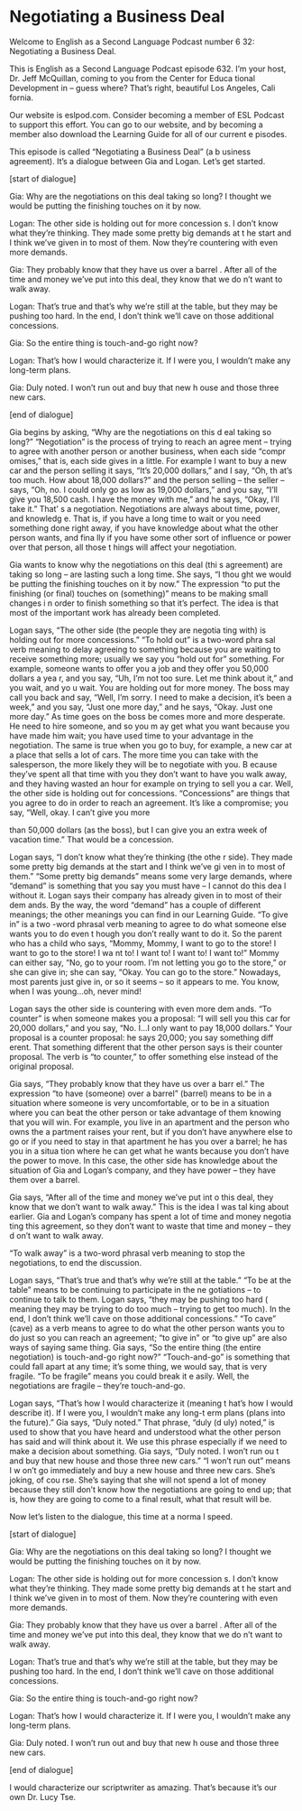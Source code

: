 # Negotiating a Business Deal

Welcome to English as a Second Language Podcast number 6 32: Negotiating a Business Deal.

This is English as a Second Language Podcast episode 632.  I’m your host, Dr. Jeff McQuillan, coming to you from the Center for Educa tional Development in – guess where?  That’s right, beautiful Los Angeles, Cali fornia.

Our website is eslpod.com.  Consider becoming a member of ESL Podcast to support this effort.  You can go to our website, and by becoming a member also download the Learning Guide for all of our current e pisodes.

This episode is called “Negotiating a Business Deal” (a b usiness agreement).  It’s a dialogue between Gia and Logan.  Let’s get started.

[start of dialogue]

Gia:  Why are the negotiations on this deal taking so long?  I thought we would be putting the finishing touches on it by now.

Logan:  The other side is holding out for more concession s.  I don’t know what they’re thinking.  They made some pretty big demands at t he start and I think we’ve given in to most of them.  Now they’re countering  with even more demands.

Gia:  They probably know that they have us over a barrel .  After all of the time and money we’ve put into this deal, they know that we do n’t want to walk away.

Logan:  That’s true and that’s why we’re still at the table, but they may be pushing too hard.  In the end, I don’t think we’ll cave  on those additional concessions.

Gia:  So the entire thing is touch-and-go right now?

Logan:  That’s how I would characterize it.  If I were  you, I wouldn’t make any long-term plans.

Gia:  Duly noted.  I won’t run out and buy that new h ouse and those three new cars.

 [end of dialogue]

Gia begins by asking, “Why are the negotiations on this d eal taking so long?” “Negotiation” is the process of trying to reach an agree ment – trying to agree with another person or another business, when each side “compr omises,” that is, each side gives in a little.  For example I want to buy a  new car and the person selling it says, “It’s 20,000 dollars,” and I say, “Oh, th at’s too much.  How about 18,000 dollars?” and the person selling – the seller – says, “Oh, no.  I could only go as low as 19,000 dollars,” and you say, “I’ll give you 18,500 cash.  I have the money with me,” and he says, “Okay, I’ll take it.”  That’ s a negotiation. Negotiations are always about time, power, and knowledg e.  That is, if you have a long time to wait or you need something done right away, if you have knowledge about what the other person wants, and fina lly if you have some other sort of influence or power over that person, all those t hings will affect your negotiation.

Gia wants to know why the negotiations on this deal (thi s agreement) are taking so long – are lasting such a long time.  She says, “I thou ght we would be putting the finishing touches on it by now.”  The expression “to put the finishing (or final) touches on (something)” means to be making small changes i n order to finish something so that it’s perfect.  The idea is that most of the important work has already been completed.

Logan says, “The other side (the people they are negotia ting with) is holding out for more concessions.”  “To hold out” is a two-word phra sal verb meaning to delay agreeing to something because you are waiting to receive something more; usually we say you “hold out for” something.  For example,  someone wants to offer you a job and they offer you 50,000 dollars a yea r, and you say, “Uh, I’m not too sure.  Let me think about it,” and you wait, and yo u wait.  You are holding out for more money.  The boss may call you back and say, “Well, I’m sorry.  I need to make a decision, it’s been a week,” and you say, “Just one more day,” and he says, “Okay.  Just one more day.”  As time goes on the boss be comes more and more desperate.  He need to hire someone, and so you m ay get what you want because you have made him wait; you have used time to your advantage in the negotiation.  The same is true when you go to buy, for example, a new car at a place that sells a lot of cars.  The more time you can take with the salesperson, the more likely they will be to negotiate with you.  B ecause they’ve spent all that time with you they don’t want to have you walk away, and they having wasted an hour for example on trying to sell you a car.  Well, the  other side is holding out for concessions.  “Concessions” are things that you agree to do in order to reach an agreement.  It’s like a compromise; you say, “Well, okay.  I can’t give you more

 than 50,000 dollars (as the boss), but I can give you an extra week of vacation time.”  That would be a concession.

Logan says, “I don’t know what they’re thinking (the othe r side).  They made some pretty big demands at the start and I think we’ve gi ven in to most of them.” “Some pretty big demands” means some very large demands, where “demand” is something that you say you must have – I cannot do this dea l without it.  Logan says their company has already given in to most of their dem ands.  By the way, the word “demand” has a couple of different meanings;  the other meanings you can find in our Learning Guide.  “To give in” is a two -word phrasal verb meaning to agree to do what someone else wants you to do even t hough you don’t really want to do it.  So the parent who has a child who says, “Mommy, Mommy, I want to go to the store!  I want to go to the store!  I wa nt to!  I want to!  I want to!  I want to!”  Mommy can either say, “No, go to your room.   I’m not letting you go to the store,” or she can give in; she can say, “Okay.  You can  go to the store.” Nowadays, most parents just give in, or so it seems – so it  appears to me.  You know, when I was young…oh, never mind!

Logan says the other side is countering with even more dem ands.  “To counter” is when someone makes you a proposal: “I will sell you this car for 20,000 dollars,” and you say, “No.  I…I only want to pay 18,000 dollars.”  Your proposal is a counter proposal: he says 20,000; you say something diff erent.  That something different that the other person says is their counter proposal.  The verb is “to counter,” to offer something else instead of the original proposal.

Gia says, “They probably know that they have us over a barr el.”  The expression “to have (someone) over a barrel” (barrel) means to be in a situation where someone is very uncomfortable, or to be in a situation where you can beat the other person or take advantage of them knowing that you  will win.  For example, you live in an apartment and the person who owns the a partment raises your rent, but if you don’t have anywhere else to go or if you need to stay in that apartment he has you over a barrel; he has you in a situa tion where he can get what he wants because you don’t have the power to move.   In this case, the other side has knowledge about the situation of Gia and  Logan’s company, and they have power – they have them over a barrel.

Gia says, “After all of the time and money we’ve put int o this deal, they know that we don’t want to walk away.”  This is the idea I was tal king about earlier.  Gia and Logan’s company has spent a lot of time and money negotia ting this agreement, so they don’t want to waste that time and money – they d on’t want to walk away.

 “To walk away” is a two-word phrasal verb meaning to stop  the negotiations, to end the discussion.

Logan says, “That’s true and that’s why we’re still at the  table.”  “To be at the table” means to be continuing to participate in the ne gotiations – to continue to talk to them.  Logan says, “they may be pushing too hard ( meaning they may be trying to do too much – trying to get too much).  In the end, I don’t think we’ll cave on those additional concessions.”  “To cave” (cave) as a verb  means to agree to do what the other person wants you to do just so you can reach an agreement; “to give in” or “to give up” are also ways of saying same  thing.  Gia says, “So the entire thing (the entire negotiation) is touch-and-go  right now?”  “Touch-and-go” is something that could fall apart at any time; it’s some thing, we would say, that is very fragile.  “To be fragile” means you could break it e asily.  Well, the negotiations are fragile – they’re touch-and-go.

Logan says, “That’s how I would characterize it (meaning t hat’s how I would describe it).  If I were you, I wouldn’t make any long-t erm plans (plans into the future).”  Gia says, “Duly noted.”  That phrase, “duly (d uly) noted,” is used to show that you have heard and understood what the other person has said and will think about it.  We use this phrase especially if we  need to make a decision about something.  Gia says, “Duly noted.  I won’t run ou t and buy that new house and those three new cars.”  “I won’t run out” means I w on’t go immediately and buy a new house and three new cars.  She’s joking, of cou rse.  She’s saying that she will not spend a lot of money because they still don’t  know how the negotiations are going to end up; that is, how they are going to come to a final result, what that result will be.

Now let’s listen to the dialogue, this time at a norma l speed.

[start of dialogue]

Gia:  Why are the negotiations on this deal taking so long?  I thought we would be putting the finishing touches on it by now.

Logan:  The other side is holding out for more concession s.  I don’t know what they’re thinking.  They made some pretty big demands at t he start and I think we’ve given in to most of them.  Now they’re countering  with even more demands.

Gia:  They probably know that they have us over a barrel .  After all of the time and money we’ve put into this deal, they know that we do n’t want to walk away.

 Logan:  That’s true and that’s why we’re still at the table, but they may be pushing too hard.  In the end, I don’t think we’ll cave  on those additional concessions.

Gia:  So the entire thing is touch-and-go right now?

Logan:  That’s how I would characterize it.  If I were  you, I wouldn’t make any long-term plans.

Gia:  Duly noted.  I won’t run out and buy that new h ouse and those three new cars.

[end of dialogue]

I would characterize our scriptwriter as amazing.  That’s because it’s our own Dr. Lucy Tse.






